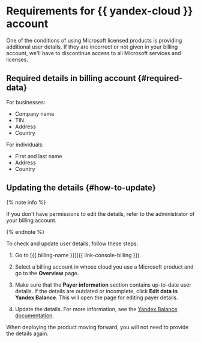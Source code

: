 # Requirements for {{ yandex-cloud }} account

One of the conditions of using Microsoft licensed products is providing additional user details. If they are incorrect or not given in your billing account, we'll have to discontinue access to all Microsoft services and licenses.

## Required details in billing account {#required-data}

For businesses:

* Company name
* TIN
* Address
* Country

For individuals:

* First and last name
* Address
* Country


## Updating the details {#how-to-update}

{% note info %}

If you don't have permissions to edit the details, refer to the administrator of your billing account.

{% endnote %}

To check and update user details, follow these steps:

1. Go to [{{ billing-name }}]({{ link-console-billing }}).

1. Select a billing account in whose cloud you use a Microsoft product and go to the **Overview** page.

1. Make sure that the **Payer information** section contains up-to-date user details. If the details are outdated or incomplete, click **Edit data in Yandex Balance**. This will open the page for editing payer details.

1. Update the details. For more information, see the [Yandex Balance documentation](https://yandex.ru/support/balance/operations/change-data.html).

When deploying the product moving forward, you will not need to provide the details again.